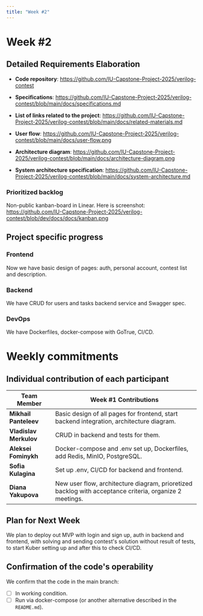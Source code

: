 ```yaml
---
title: "Week #2"
---
```


# **Week #2**

## Detailed Requirements Elaboration

- **Code repository**: https://github.com/IU-Capstone-Project-2025/verilog-contest

- **Specifications**: https://github.com/IU-Capstone-Project-2025/verilog-contest/blob/main/docs/specifications.md

- **List of links related to the project**: https://github.com/IU-Capstone-Project-2025/verilog-contest/blob/main/docs/related-materials.md

- **User flow**: https://github.com/IU-Capstone-Project-2025/verilog-contest/blob/main/docs/user-flow.png

- **Architecture diagram**: https://github.com/IU-Capstone-Project-2025/verilog-contest/blob/main/docs/architecture-diagram.png

- **System architecture specification**: https://github.com/IU-Capstone-Project-2025/verilog-contest/blob/main/docs/system-architecture.md


### Prioritized backlog

Non-public kanban-board in Linear.
Here is screenshot: https://github.com/IU-Capstone-Project-2025/verilog-contest/blob/dev/docs/docs/kanban.png

## Project specific progress

### Frontend

Now we have basic design of pages: auth, personal account, contest list and description. 

### Backend

We have CRUD for users and tasks backend service and Swagger spec.

### DevOps
We have Dockerfiles, docker-compose with GoTrue, CI/CD.



# Weekly commitments

## Individual contribution of each participant

| Team Member            | Week #1 Contributions                                                                      |
| ---------------------- | ------------------------------------------------------------------------------------------ |
| **Mikhail Panteleev**  | Basic design of all pages for frontend, start backend integration, architecture diagram.                        |
| **Vladislav Merkulov** | CRUD in backend and tests for them.                       |
| **Aleksei Fominykh**   | Docker-compose and .env set up, Dockerfiles, add Redis, MinIO, PostgreSQL.                                  |
| **Sofia Kulagina**     | Set up .env, CI/CD for backend and frontend.             |
| **Diana Yakupova**     | New user flow, architecture diagram, prioretized backlog with acceptance criteria, organize 2 meetings. |


## Plan for Next Week

We plan to deploy out MVP with login and sign up, auth in backend and frontend, with solving and sending contest's solution without result of tests, to start Kuber setting up and after this to check CI/CD.

## Confirmation of the code's operability

We confirm that the code in the main branch:
- [ ] In working condition.
- [ ] Run via docker-compose (or another alternative described in the `README.md`).